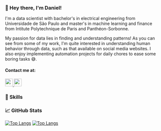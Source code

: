 ### :wave: Hey there, I'm Daniel!

I'm a data scientist with bachelor's in electrical engineering from Universidade de São Paulo and master's in machine learning and finance from Intitute Polytechnique de Paris and Panthéon-Sorbonne.

My passion for data lies in finding and understanding patterns! As you can see from some of my work, I'm quite interested in understanding human behavior through data, such as that available on social media websites. I also enjoy implementing automation projects for daily chores to ease some boring tasks :sweat_smile:.

#### Contact me at:

<a href="https://www.linkedin.com/in/daniel-jorge-deutsch/">
    <img height="25" src="https://cdn2.iconfinder.com/data/icons/social-icon-3/512/social_style_3_in-306.png"/>
</a>
<a href="mailto:danieljorged1@gmail.com">
    <img height="25" src="https://cdn4.iconfinder.com/data/icons/social-media-logos-6/512/112-gmail_email_mail-256.png"/>
</a>


### :brain: Skills


### :chart_with_upwards_trend: GitHub Stats

[![Top Langs](https://github-readme-stats.vercel.app/api/top-langs/?username=daniel-deutsch)](https://github.com/daniel-deutsch/github-readme-stats)
[![Top Langs](https://github-readme-stats.vercel.app/api?username=daniel-deutsch&show_icons=true&locale=en)](https://github.com/daniel-deutsch/github-readme-stats)
